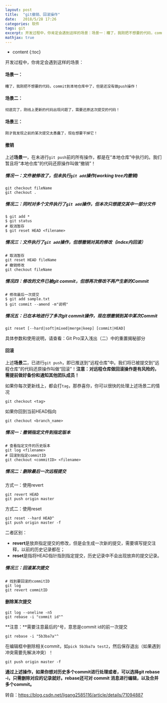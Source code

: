```yaml
---
layout: post
title:  "git撤销、回滚操作"
date:   2018/5/28 17:26
categories: 软件
tags: git
excerpt: 开发过程中，你肯定会遇到这样的场景：场景一：糟了，我刚把不想要的代码，commit到本地仓库中了，但是还没有做push操作！场景二：彻底完了，刚线上更新的代码出现问题了，需要还原这次提交的代码！场景三：刚才我发现之前的某次提交太愚蠢了，现在想要干掉它！
mathjax: true
---
```


* content
{:toc}


开发过程中，你肯定会遇到这样的场景：

#### 场景一：

    糟了，我刚把不想要的代码，commit到本地仓库中了，但是还没有做push操作！
#### 场景二：

    彻底完了，刚线上更新的代码出现问题了，需要还原这次提交的代码！
#### 场景三：

    刚才我发现之前的某次提交太愚蠢了，现在想要干掉它！
#### 撤销

上述**场景一**，在未进行`git push`前的所有操作，都是在“本地仓库”中执行的。我们暂且将“本地仓库”的代码还原操作叫做“撤销”！

##### 情况一：文件被修改了，但未执行`git add`操作(working tree内撤销)
```shell
git checkout fileName
git checkout .
```
##### 情况二：同时对多个文件执行了`git add`操作，但本次只想提交其中一部分文件
```shell
$ git add *
$ git status
# 取消暂存
$ git reset HEAD <filename>
```
##### 情况三：文件执行了`git add`操作，但想撤销对其的修改（index内回滚）
```shell
# 取消暂存
git reset HEAD fileName
# 撤销修改
git checkout fileName
```
##### 情况四：修改的文件已被git commit，但想再次修改不再产生新的Commit
```shell
# 修改最后一次提交 
$ git add sample.txt
$ git commit --amend -m"说明"
```
##### 情况五：已在本地进行了多次git commit操作，现在想撤销到其中某次Commit
```shell
git reset [--hard|soft|mixed|merge|keep] [commit|HEAD]
```
具体参数和使用说明，请查看：Git Pro深入浅出（二）中的重置揭秘部分

#### 回滚

上述**场景二**，已进行`git push`，即已推送到“远程仓库”中。我们将已被提交到“远程仓库”的代码还原操作叫做“回滚”！**注意：对远程仓库做回滚操作是有风险的，需提前做好备份和通知其他团队成员！**

如果你每次更新线上，都会打`tag`，那恭喜你，你可以很快的处理上述场景二的情况
```shell
git checkout <tag>
```
如果你回到当前HEAD指向
```shell
git checkout <branch_name>
```
##### 情况一：撤销指定文件到指定版本
```shell
# 查看指定文件的历史版本
git log <filename>
# 回滚到指定commitID
git checkout <commitID> <filename>
```
##### 情况二：删除最后一次远程提交

方式一：使用revert
```shell
git revert HEAD
git push origin master
```
方式二：使用reset
```shell
git reset --hard HEAD^
git push origin master -f
```
二者区别：

- **revert**是放弃指定提交的修改，但是会生成一次新的提交，需要填写提交注释，以前的历史记录都在；
- **reset**是指将HEAD指针指到指定提交，历史记录中不会出现放弃的提交记录。
##### 情况三：回滚某次提交
```
# 找到要回滚的commitID
git log
git revert commitID
```
#### 删除某次提交
```
git log --oneline -n5
git rebase -i "commit id"^
```
**注意：**需要注意最后的^号，意思是commit id的前一次提交
```
git rebase -i "5b3ba7a"^
```


在编辑框中删除相关commit，如`pick 5b3ba7a test2`，然后保存退出（如果遇到冲突需要先解决冲突）！
```
git push origin master -f
```
**通过上述操作，如果你想对历史多个commit进行处理或者，可以选择git rebase -i，只需删除对应的记录就好。rebase还可对 commit 消息进行编辑，以及合并多个commit。**

转自：https://blog.csdn.net/ligang2585116/article/details/71094887